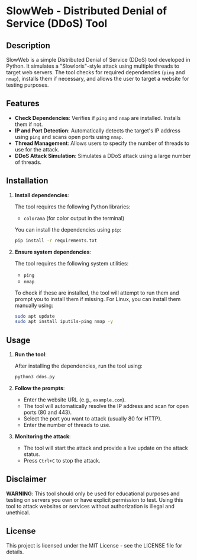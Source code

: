 # SlowWeb - Distributed Denial of Service (DDoS) Tool

## Description

SlowWeb is a simple Distributed Denial of Service (DDoS) tool developed in Python. It simulates a "Slowloris"-style attack using multiple threads to target web servers. The tool checks for required dependencies (`ping` and `nmap`), installs them if necessary, and allows the user to target a website for testing purposes.

## Features

- **Check Dependencies**: Verifies if `ping` and `nmap` are installed. Installs them if not.
- **IP and Port Detection**: Automatically detects the target's IP address using `ping` and scans open ports using `nmap`.
- **Thread Management**: Allows users to specify the number of threads to use for the attack.
- **DDoS Attack Simulation**: Simulates a DDoS attack using a large number of threads.

## Installation

1. **Install dependencies**:

    The tool requires the following Python libraries:
    - `colorama` (for color output in the terminal)

    You can install the dependencies using `pip`:

    ```bash
    pip install -r requirements.txt
    ```

2. **Ensure system dependencies**:

    The tool requires the following system utilities:
    - `ping`
    - `nmap`

    To check if these are installed, the tool will attempt to run them and prompt you to install them if missing. For Linux, you can install them manually using:

    ```bash
    sudo apt update
    sudo apt install iputils-ping nmap -y
    ```

## Usage

1. **Run the tool**:

    After installing the dependencies, run the tool using:

    ```bash
    python3 ddos.py
    ```

2. **Follow the prompts**:
    - Enter the website URL (e.g., `example.com`).
    - The tool will automatically resolve the IP address and scan for open ports (80 and 443).
    - Select the port you want to attack (usually 80 for HTTP).
    - Enter the number of threads to use.

3. **Monitoring the attack**:
    - The tool will start the attack and provide a live update on the attack status.
    - Press `Ctrl+C` to stop the attack.

## Disclaimer

**WARNING**: This tool should only be used for educational purposes and testing on servers you own or have explicit permission to test. Using this tool to attack websites or services without authorization is illegal and unethical.

## License

This project is licensed under the MIT License - see the LICENSE file for details.
